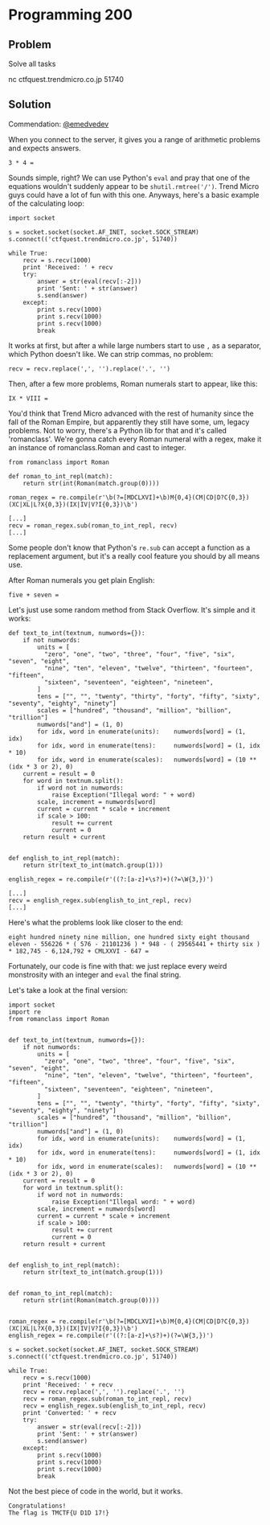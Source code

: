 # Programming 200

## Problem

Solve all tasks

nc ctfquest.trendmicro.co.jp 51740

## Solution

Commendation: [@emedvedev](https://github.com/emedvedev)

When you connect to the server, it gives you a range of arithmetic problems and expects answers.

```
3 * 4 =
```

Sounds simple, right? We can use Python's `eval` and pray that one of the equations wouldn't suddenly appear to be `shutil.rmtree('/')`. Trend Micro guys could have a lot of fun with this one. Anyways, here's a basic example of the calculating loop:

```
import socket

s = socket.socket(socket.AF_INET, socket.SOCK_STREAM)
s.connect(('ctfquest.trendmicro.co.jp', 51740))

while True:
    recv = s.recv(1000)
    print 'Received: ' + recv
    try:
        answer = str(eval(recv[:-2]))
        print 'Sent: ' + str(answer)
        s.send(answer)
    except:
        print s.recv(1000)
        print s.recv(1000)
        print s.recv(1000)
        break
```

It works at first, but after a while large numbers start to use `,` as a separator, which Python doesn't like. We can strip commas, no problem:

```
recv = recv.replace(',', '').replace('.', '')
```

Then, after a few more problems, Roman numerals start to appear, like this:

```
IX * VIII =
```

You'd think that Trend Micro advanced with the rest of humanity since the fall of the Roman Empire, but apparently they still have some, um, legacy problems. Not to worry, there's a Python lib for that and it's called 'romanclass'. We're gonna catch every Roman numeral with a regex, make it an instance of romanclass.Roman and cast to integer.

```
from romanclass import Roman

def roman_to_int_repl(match):
    return str(int(Roman(match.group(0))))

roman_regex = re.compile(r'\b(?=[MDCLXVI]+\b)M{0,4}(CM|CD|D?C{0,3})(XC|XL|L?X{0,3})(IX|IV|V?I{0,3})\b')

[...]
recv = roman_regex.sub(roman_to_int_repl, recv)
[...]
```

Some people don't know that Python's `re.sub` can accept a function as a replacement argument, but it's a really cool feature you should by all means use.

After Roman numerals you get plain English:

```
five + seven =
```

Let's just use some random method from Stack Overflow. It's simple and it works:

```
def text_to_int(textnum, numwords={}):
    if not numwords:
        units = [
          "zero", "one", "two", "three", "four", "five", "six", "seven", "eight",
          "nine", "ten", "eleven", "twelve", "thirteen", "fourteen", "fifteen",
          "sixteen", "seventeen", "eighteen", "nineteen",
        ]
        tens = ["", "", "twenty", "thirty", "forty", "fifty", "sixty", "seventy", "eighty", "ninety"]
        scales = ["hundred", "thousand", "million", "billion", "trillion"]
        numwords["and"] = (1, 0)
        for idx, word in enumerate(units):    numwords[word] = (1, idx)
        for idx, word in enumerate(tens):     numwords[word] = (1, idx * 10)
        for idx, word in enumerate(scales):   numwords[word] = (10 ** (idx * 3 or 2), 0)
    current = result = 0
    for word in textnum.split():
        if word not in numwords:
            raise Exception("Illegal word: " + word)
        scale, increment = numwords[word]
        current = current * scale + increment
        if scale > 100:
            result += current
            current = 0
    return result + current


def english_to_int_repl(match):
    return str(text_to_int(match.group(1)))

english_regex = re.compile(r'((?:[a-z]+\s?)+)(?=\W{3,})')

[...]
recv = english_regex.sub(english_to_int_repl, recv)
[...]
```

Here's what the problems look like closer to the end:

```
eight hundred ninety nine million, one hundred sixty eight thousand eleven - 556226 * ( 576 - 21101236 ) * 948 - ( 29565441 + thirty six ) * 182,745 - 6,124,792 + CMLXXVI - 647 =
```

Fortunately, our code is fine with that: we just replace every weird monstrosity with an integer and `eval` the final string.

Let's take a look at the final version:

```
import socket
import re
from romanclass import Roman


def text_to_int(textnum, numwords={}):
    if not numwords:
        units = [
          "zero", "one", "two", "three", "four", "five", "six", "seven", "eight",
          "nine", "ten", "eleven", "twelve", "thirteen", "fourteen", "fifteen",
          "sixteen", "seventeen", "eighteen", "nineteen",
        ]
        tens = ["", "", "twenty", "thirty", "forty", "fifty", "sixty", "seventy", "eighty", "ninety"]
        scales = ["hundred", "thousand", "million", "billion", "trillion"]
        numwords["and"] = (1, 0)
        for idx, word in enumerate(units):    numwords[word] = (1, idx)
        for idx, word in enumerate(tens):     numwords[word] = (1, idx * 10)
        for idx, word in enumerate(scales):   numwords[word] = (10 ** (idx * 3 or 2), 0)
    current = result = 0
    for word in textnum.split():
        if word not in numwords:
            raise Exception("Illegal word: " + word)
        scale, increment = numwords[word]
        current = current * scale + increment
        if scale > 100:
            result += current
            current = 0
    return result + current


def english_to_int_repl(match):
    return str(text_to_int(match.group(1)))


def roman_to_int_repl(match):
    return str(int(Roman(match.group(0))))


roman_regex = re.compile(r'\b(?=[MDCLXVI]+\b)M{0,4}(CM|CD|D?C{0,3})(XC|XL|L?X{0,3})(IX|IV|V?I{0,3})\b')
english_regex = re.compile(r'((?:[a-z]+\s?)+)(?=\W{3,})')

s = socket.socket(socket.AF_INET, socket.SOCK_STREAM)
s.connect(('ctfquest.trendmicro.co.jp', 51740))

while True:
    recv = s.recv(1000)
    print 'Received: ' + recv
    recv = recv.replace(',', '').replace('.', '')
    recv = roman_regex.sub(roman_to_int_repl, recv)
    recv = english_regex.sub(english_to_int_repl, recv)
    print 'Converted: ' + recv
    try:
        answer = str(eval(recv[:-2]))
        print 'Sent: ' + str(answer)
        s.send(answer)
    except:
        print s.recv(1000)
        print s.recv(1000)
        print s.recv(1000)
        break
```

Not the best piece of code in the world, but it works.

```
Congratulations!
The flag is TMCTF{U D1D 17!}
```
